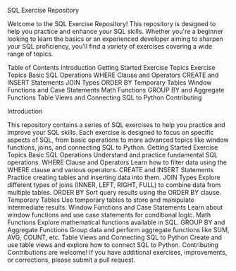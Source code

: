 SQL Exercise Repository

Welcome to the SQL Exercise Repository! This repository is designed to help you practice and enhance your SQL skills. Whether you're a beginner looking to learn the basics or an experienced developer aiming to sharpen your SQL proficiency, you'll find a variety of exercises covering a wide range of topics.

Table of Contents
Introduction
Getting Started
Exercise Topics
Exercise Topics
Basic SQL Operations
WHERE Clause and Operators
CREATE and INSERT Statements
JOIN Types
ORDER BY
Temporary Tables
Window Functions and Case Statements
Math Functions
GROUP BY and Aggregate Functions
Table Views and Connecting SQL to Python
Contributing

Introduction


This repository contains a series of SQL exercises to help you practice and improve your SQL skills. Each exercise is designed to focus on specific aspects of SQL, from basic operations to more advanced topics like window functions, joins, and connecting SQL to Python.
Getting Started
Exercise Topics
Basic SQL Operations
Understand and practice fundamental SQL operations.
WHERE Clause and Operators
Learn how to filter data using the WHERE clause and various operators.
CREATE and INSERT Statements
Practice creating tables and inserting data into them.
JOIN Types
Explore different types of joins (INNER, LEFT, RIGHT, FULL) to combine data from multiple tables.
ORDER BY
Sort query results using the ORDER BY clause.
Temporary Tables
Use temporary tables to store and manipulate intermediate results.
Window Functions and Case Statements
Learn about window functions and use case statements for conditional logic.
Math Functions
Explore mathematical functions available in SQL.
GROUP BY and Aggregate Functions
Group data and perform aggregate functions like SUM, AVG, COUNT, etc.
Table Views and Connecting SQL to Python
Create and use table views and explore how to connect SQL to Python.
Contributing
Contributions are welcome! If you have additional exercises, improvements, or corrections, please submit a pull request.
